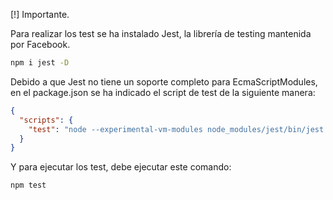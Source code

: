 [!] Importante.

Para realizar los test se ha instalado Jest, la librería de testing mantenida por Facebook.

```bash
npm i jest -D
```

Debido a que Jest no tiene un soporte completo para EcmaScriptModules, en el package.json se ha indicado el script de test de la siguiente manera:

```json
{
  "scripts": {
    "test": "node --experimental-vm-modules node_modules/jest/bin/jest.js"
  }
}
```

Y para ejecutar los test, debe ejecutar este comando:

```bash
npm test
```
